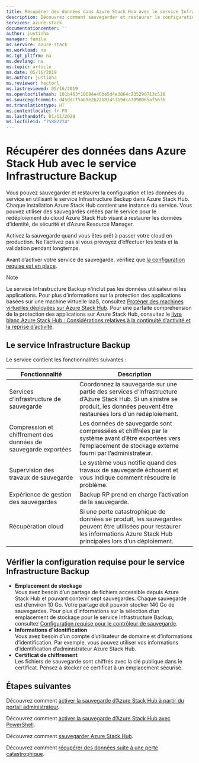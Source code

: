 ```yaml
---
title: Récupérer des données dans Azure Stack Hub avec le service Infrastructure Backup | Microsoft Docs
description: Découvrez comment sauvegarder et restaurer la configuration et les données du service dans Azure Stack Hub en utilisant le service Infrastructure Backup.
services: azure-stack
documentationcenter: ''
author: justinha
manager: femila
ms.service: azure-stack
ms.workload: na
ms.tgt_pltfrm: na
ms.devlang: na
ms.topic: article
ms.date: 05/16/2019
ms.author: justinha
ms.reviewer: hectorl
ms.lastreviewed: 05/16/2019
ms.openlocfilehash: 101b463f10684e40be5d4e3864c235290713c518
ms.sourcegitcommit: d450dcf5ab9e2b22b8145319dca7098065af563b
ms.translationtype: HT
ms.contentlocale: fr-FR
ms.lasthandoff: 01/11/2020
ms.locfileid: "75882774"
---
```

# <a name="recover-data-in-azure-stack-hub-with-the-infrastructure-backup-service"></a>Récupérer des données dans Azure Stack Hub avec le service Infrastructure Backup

Vous pouvez sauvegarder et restaurer la configuration et les données du service en utilisant le service Infrastructure Backup dans Azure Stack Hub. Chaque installation Azure Stack Hub contient une instance du service. Vous pouvez utiliser des sauvegardes créées par le service pour le redéploiement du cloud Azure Stack Hub visant à restaurer les données d’identité, de sécurité et d’Azure Resource Manager.

Activez la sauvegarde quand vous êtes prêt à passer votre cloud en production. Ne l’activez pas si vous prévoyez d’effectuer les tests et la validation pendant longtemps.

Avant d’activer votre service de sauvegarde, vérifiez que [la configuration requise est en place](#verify-requirements-for-the-infrastructure-backup-service).

> [!Note]  
> Le service Infrastructure Backup n’inclut pas les données utilisateur ni les applications. Pour plus d’informations sur la protection des applications basées sur une machine virtuelle IaaS, consultez [Protéger des machines virtuelles déployées sur Azure Stack Hub](../user/azure-stack-manage-vm-protect.md). Pour une parfaite compréhension de la protection des applications sur Azure Stack Hub, consultez le [livre blanc Azure Stack Hub : Considérations relatives à la continuité d’activité et la reprise d’activité](https://aka.ms/azurestackbcdrconsiderationswp).

## <a name="the-infrastructure-backup-service"></a>Le service Infrastructure Backup

Le service contient les fonctionnalités suivantes :

| Fonctionnalité                                            | Description                                                                                                                                                |
|----------------------------------------------------|------------------------------------------------------------------------------------------------------------------------------------------------------------|
| Services d’infrastructure de sauvegarde                     | Coordonnez la sauvegarde sur une partie des services d’infrastructure d’Azure Stack Hub. Si un sinistre se produit, les données peuvent être restaurées lors d’un redéploiement. |
| Compression et chiffrement des données de sauvegarde exportées | Les données de sauvegarde sont compressées et chiffrées par le système avant d’être exportées vers l’emplacement de stockage externe fourni par l’administrateur.                |
| Supervision des travaux de sauvegarde                              | Le système vous notifie quand des travaux de sauvegarde échouent et vous indique comment résoudre le problème.                                                                                                |
| Expérience de gestion des sauvegardes                       | Backup RP prend en charge l’activation de la sauvegarde.                                                                                                                         |
| Récupération cloud                                     | Si une perte catastrophique de données se produit, les sauvegardes peuvent être utilisées pour restaurer les informations Azure Stack Hub principales lors d’un déploiement.                                 |

## <a name="verify-requirements-for-the-infrastructure-backup-service"></a>Vérifier la configuration requise pour le service Infrastructure Backup

- **Emplacement de stockage**  
  Vous avez besoin d’un partage de fichiers accessible depuis Azure Stack Hub et pouvant contenir sept sauvegardes. Chaque sauvegarde est d’environ 10 Go. Votre partage doit pouvoir stocker 140 Go de sauvegardes. Pour plus d’informations sur la sélection d’un emplacement de stockage pour le service Infrastructure Backup, consultez [Configuration requise pour le contrôleur de sauvegarde](azure-stack-backup-reference.md#backup-controller-requirements).
- **Informations d'identification**  
  Vous avez besoin d’un compte d’utilisateur de domaine et d’informations d’identification. Par exemple, vous pouvez utiliser vos informations d’identification d’administrateur Azure Stack Hub.
- **Certificat de chiffrement**  
  Les fichiers de sauvegarde sont chiffrés avec la clé publique dans le certificat. Pensez à stocker ce certificat à un emplacement sécurisé. 


## <a name="next-steps"></a>Étapes suivantes

Découvrez comment [activer la sauvegarde d’Azure Stack Hub à partir du portail administrateur](azure-stack-backup-enable-backup-console.md).

Découvrez comment [activer la sauvegarde d’Azure Stack Hub avec PowerShell](azure-stack-backup-enable-backup-powershell.md).

Découvrez comment [sauvegarder Azure Stack Hub](azure-stack-backup-back-up-azure-stack.md).

Découvrez comment [récupérer des données suite à une perte catastrophique](azure-stack-backup-recover-data.md).
